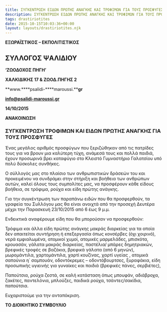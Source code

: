 ```yaml
---
title: ΣΥΓΚΕΝΤΡΩΣΗ ΕΙΔΩΝ ΠΡΩΤΗΣ ΑΝΑΓΚΗΣ ΚΑΙ ΤΡΟΦΙΜΩΝ ΓΙΑ ΤΟΥΣ ΠΡΟΣΦΥΓΕΣ
description: ΣΥΓΚΕΝΤΡΩΣΗ ΕΙΔΩΝ ΠΡΩΤΗΣ ΑΝΑΓΚΗΣ ΚΑΙ ΤΡΟΦΙΜΩΝ ΓΙΑ ΤΟΥΣ ΠΡΟΣΦΥΓΕΣ
tags: drastiriotites
date: 2015-10-15T10:03:36+00:00
layout: layouts/drastiriotites.njk
---
```


<!-- excerpt -->
**ΕΞΩΡΑΪΣΤΙΚΟΣ – ΕΚΠΟΛΙΤΙΣΤΙΚΟΣ**

##  ΣΥΛΛΟΓΟΣ ΨΑΛΙΔΙΟΥ

 **‘ΖΩΟΔΟΧΟΣ ΠΗΓΗ’**

**ΧΑΛΚΙΔΙΚΗΣ 17 &amp; ΖΩΟΔ.ΠΗΓΗΣ 2**

**www.****psalidi-****maroussi.****gr**

**info@psalidi-maroussi.gr**

 **14/10/2015**

**ΑΝΑΚΟΙΝΩΣΗ**

### ΣΥΓΚΕΝΤΡΩΣΗ ΤΡΟΦΙΜΩΝ ΚΑΙ ΕΙΔΩΝ ΠΡΩΤΗΣ ΑΝΑΓΚΗΣ ΓΙΑ ΤΟΥΣ ΠΡΟΣΦΥΓΕΣ

Ένας μεγάλος αριθμός προσφύγων που ξεριζώθηκαν από τις πατρίδες τους για να βρουν μια καλύτερη τύχη, ανάμεσά τους και πολλά παιδιά, έχουν προσωρινά βρει καταφύγιο στο Κλειστό Γυμναστήριο Γαλατσίου υπό πολύ δύσκολες συνθήκες.

Ο σύλλογός μας στο πλαίσιο των ανθρωπιστικών δράσεών του και προκειμένου να συνδράμει στην στήριξη και βοήθεια των ανθρώπων αυτών, καλεί όλους τους συμπολίτες μας, να προσφέρουν κάθε είδους βοήθεια, σε τρόφιμα, ρούχα και είδη πρώτης ανάγκης.


 Για την συγκέντρωση των παραπάνω ειδών που θα προσφερθούν, τα γραφεία του Συλλόγου μας θα είναι ανοιχτά από την προσεχή Δευτέρα μέχρι την Παρασκευή 23/10/2015 από 6 έως 9 μ.μ.

Ενδεικτικά αναφέρουμε είδη που θα μπορούσαν να προσφερθούν:

Τρόφιμα και άλλα είδη πρώτης ανάγκης μακράς διαρκείας για τα οποία δεν απαιτείται συντήρηση ή επεξεργασία όπως κονσέρβες (όχι χοιρινό), νερά εμφιαλωμένα, ατομικοί χυμοί, ατομικές μαρμελάδες, μπισκότα, κρουασάν, γάλατα μακράς διαρκείας, παστέλια/ μπάρες δημητριακών, βρεφικές τροφές σε βαζάκια, βρεφικά γάλατα (από 6 μηνών), μωρομάντιλα, χαρτομάντιλα, χαρτί κουζίνας, χαρτί υγείας , ατομικά σαπούνια η΄ σαμπουάν, οδοντόκρεμες – οδοντόβουρτσες, ξυραφάκια, είδη προσωπικής υγιεινής για γυναίκες και παιδιά (βρεφικές πάνες, σερβιέτες),

Παπούτσια, ρούχα ζεστά, σε καλή κατάσταση όπως μπουφάν, αδιάβροχα, ζακέτες, παντελόνια, μπλούζες, παιδικά ρούχα, τσάντες/σακίδια, παπούτσια.

Ευχαριστούμε για την ανταπόκριση.

 
 **ΤΟ ΔΙΟΙΚΗΤΙΚΟ ΣΥΜΒΟΥΛΙΟ**
